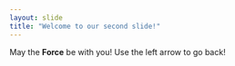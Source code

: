 ```yaml
---
layout: slide
title: "Welcome to our second slide!"
---
```

May the **Force** be with you!
Use the left arrow to go back!
